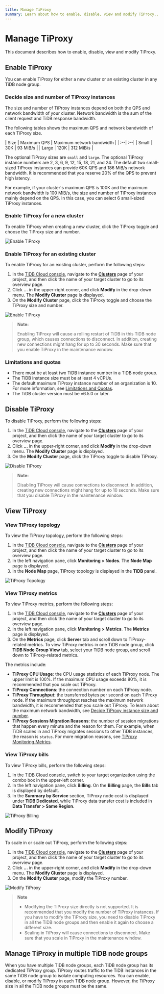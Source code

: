 ```yaml
---
title: Manage TiProxy
summary: Learn about how to enable, disable, view and modify TiProxy..
---
```


# Manage TiProxy

This document describes how to enable, disable, view and modify TiProxy.

## Enable TiProxy

You can enable TiProxy for either a new cluster or an existing cluster in any TiDB node group.

### Decide size and number of TiProxy instances

The size and number of TiProxy instances depend on both the QPS and network bandwidth of your cluster. Network bandwidth is the sum of the client request and TiDB response bandwidth.

The following tables shows the maximum QPS and network bandwidth of each TiProxy size.

| Size | Maximum QPS | Maximum network bandwidth |
| :--| :--|
| Small | 30K  | 93 MiB/s  |
| Large | 120K | 312 MiB/s |

The optional TiProxy sizes are `small` and `large`. The optional TiProxy instance numbers are 2, 3, 6, 9, 12, 15, 18, 21, and 24. The default two small-sized TiProxy instances can provide 60K QPS and 186 MiB/s network bandwidth. It is recommended that you reserve 20% of the QPS to prevent high latency.

For example, if your cluster's maximum QPS is 100K and the maximum network bandwidth is 100 MiB/s, the size and number of TiProxy instances mainly depend on the QPS. In this case, you can select 6 small-sized TiProxy instances.

### Enable TiProxy for a new cluster

To enable TiProxy when creating a new cluster, click the TiProxy toggle and choose the TiProxy size and number.

![Enable TiProxy](/media/tidb-cloud/tiproxy-enable-tiproxy.png)

### Enable TiProxy for an existing cluster

To enable TiProxy for an existing cluster, perform the following steps:

1. In the [TiDB Cloud console](https://tidbcloud.com/), navigate to the [**Clusters**](https://tidbcloud.com/project/clusters) page of your project, and then click the name of your target cluster to go to its overview page.
2. Click **...** in the upper-right corner, and click **Modify** in the drop-down menu. The **Modify Cluster** page is displayed.
3. On the **Modify Cluster** page, click the TiProxy toggle and choose the TiProxy size and number.

![Enable TiProxy](/media/tidb-cloud/tiproxy-enable-tiproxy.png)

> **Note:**
>
> Enabling TiProxy will cause a rolling restart of TiDB in this TiDB node group, which causes connections to disconnect. In addition, creating new connections might hang for up to 30 seconds. Make sure that you enable TiProxy in the maintenance window.

### Limitations and quotas

- There must be at least two TiDB instance number in a TiDB node group.
- The TiDB instance size must be at least 4 vCPUs.
- The default maximum TiProxy instance number of an organization is 10. For more information, see [Limitations and Quotas](/tidb-cloud/limitations-and-quotas.md).
- The TiDB cluster version must be v6.5.0 or later.

## Disable TiProxy

To disable TiProxy, perform the following steps:

1. In the [TiDB Cloud console](https://tidbcloud.com/), navigate to the [**Clusters**](https://tidbcloud.com/project/clusters) page of your project, and then click the name of your target cluster to go to its overview page.
2. Click **...** in the upper-right corner, and click **Modify** in the drop-down menu. The **Modify Cluster** page is displayed.
3. On the **Modify Cluster** page, click the TiProxy toggle to disable TiProxy.

![Disable TiProxy](/media/tidb-cloud/tiproxy-disable-tiproxy.png)

> **Note:**
>
> Disabling TiProxy will cause connections to disconnect. In addition, creating new connections might hang for up to 10 seconds. Make sure that you disable TiProxy in the maintenance window.

## View TiProxy

### View TiProxy topology

To view the TiProxy topology, perform the following steps:

1. In the [TiDB Cloud console](https://tidbcloud.com/), navigate to the [**Clusters**](https://tidbcloud.com/project/clusters) page of your project, and then click the name of your target cluster to go to its overview page.
2. In the left navigation pane, click **Monitoring > Nodes**. The **Node Map** page is displayed.
3. In the **Node Map** page, TiProxy topology is displayed in the **TiDB** panel.

![TiProxy Topology](/media/tidb-cloud/tiproxy-topology.png)

### View TiProxy metrics

To view TiProxy metrics, perform the following steps:

1. In the [TiDB Cloud console](https://tidbcloud.com/), navigate to the [**Clusters**](https://tidbcloud.com/project/clusters) page of your project, and then click the name of your target cluster to go to its overview page.
2. In the left navigation pane, click **Monitoring > Metrics**. The **Metrics** page is displayed.
3. On the **Metrics** page, click **Server** tab and scroll down to TiProxy-related metrics. To view TiProxy metrics in one TiDB node group, click **TiDB Node Group View** tab, select your TiDB node group, and scroll down to TiProxy-related metrics.

The metrics include:

- **TiProxy CPU Usage**: the CPU usage statistics of each TiProxy node. The upper limit is 100%. If the maximum CPU usage exceeds 80%, it is recommended that you scale out TiProxy.
- **TiProxy Connections**: the connection number on each TiProxy node.
- **TiProxy Throughput**: the transferred bytes per second on each TiProxy node. If the maximum throughput reaches the maximum network bandwidth, it is recommended that you scale out TiProxy. To learn about the maximum network bandwidth, see [Decide TiProxy instance size and number](#decide-tiproxy-instance-size-and-number).
- **TiProxy Sessions Migration Reasons**: the number of session migrations that happen every minute and the reason for them. For example, when TiDB scales in and TiProxy migrates sessions to other TiDB instances, the reason is `status`. For more migration reasons, see [TiProxy Monitoring Metrics](https://docs.pingcap.com/tidb/stable/tiproxy-grafana#balance).

### View TiProxy bills

To view TiProxy bills, perform the following steps:

1. In the [TiDB Cloud console](https://tidbcloud.com), switch to your target organization using the combo box in the upper-left corner.
2. In the left navigation pane, click **Billing**. On the **Billing** page, the **Bills** tab is displayed by default.
3. In the **Summary by Service** section, TiProxy node cost is displayed under **TiDB Dedicated**, while TiProxy data transfer cost is included in **Data Transfer > Same Region**.

![TiProxy Billing](/media/tidb-cloud/tiproxy-billing.png)

## Modify TiProxy

To scale in or scale out TiProxy, perform the following steps:

1. In the [TiDB Cloud console](https://tidbcloud.com/), navigate to the [**Clusters**](https://tidbcloud.com/project/clusters) page of your project, and then click the name of your target cluster to go to its overview page.
2. Click **...** in the upper-right corner, and click **Modify** in the drop-down menu. The **Modify Cluster** page is displayed.
3. On the **Modify Cluster** page, modify the TiProxy number.

![Modify TiProxy](/media/tidb-cloud/tiproxy-enable-tiproxy.png)

> **Note**
>
> - Modifying the TiProxy size directly is not supported. It is recommended that you modify the number of TiProxy instances. If you have to modify the TiProxy size, you need to disable TiProxy in all the TiDB node groups and then enable it again to choose a different size.
> - Scaling in TiProxy will cause connections to disconnect. Make sure that you scale in TiProxy in the maintenance window.

## Manage TiProxy in multiple TiDB node groups

When you have multiple TiDB node groups, each TiDB node group has its dedicated TiProxy group. TiProxy routes traffic to the TiDB instances in the same TiDB node group to isolate computing resources. You can enable, disable, or modify TiProxy in each TiDB node group. However, the TiProxy size in all the TiDB node groups must be the same.
